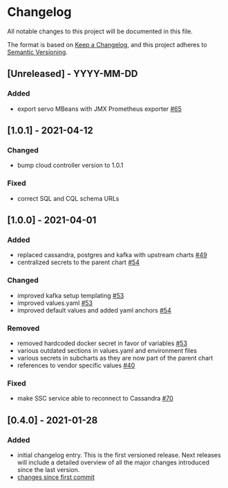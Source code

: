 # Changelog

All notable changes to this project will be documented in this file.

The format is based on [Keep a Changelog](https://keepachangelog.com/en/1.0.0/),
and this project adheres to [Semantic Versioning](https://semver.org/spec/v2.0.0.html).

## [Unreleased] - YYYY-MM-DD

### Added

- export servo MBeans with JMX Prometheus exporter [#65](https://github.com/Telecominfraproject/wlan-cloud-helm/pull/65)

## [1.0.1] - 2021-04-12

### Changed

- bump cloud controller version to 1.0.1

### Fixed

- correct SQL and CQL schema URLs

## [1.0.0] - 2021-04-01

### Added

- replaced cassandra, postgres and kafka with upstream charts [#49](https://github.com/Telecominfraproject/wlan-cloud-helm/pull/49)
- centralized secrets to the parent chart [#54](https://github.com/Telecominfraproject/wlan-cloud-helm/pull/54)

### Changed

- improved kafka setup templating [#53](https://github.com/Telecominfraproject/wlan-cloud-helm/pull/53)
- improved values.yaml [#53](https://github.com/Telecominfraproject/wlan-cloud-helm/pull/53)
- improved default values and added yaml anchors [#54](https://github.com/Telecominfraproject/wlan-cloud-helm/pull/54)

### Removed

- removed hardcoded docker secret in favor of variables [#53](https://github.com/Telecominfraproject/wlan-cloud-helm/pull/53)
- various outdated sections in values.yaml and environment files
- various secrets in subcharts as they are now part of the parent chart
- references to vendor specific values [#40](https://github.com/Telecominfraproject/wlan-cloud-helm/pull/40)

### Fixed

- make SSC service able to reconnect to Cassandra [#70](https://github.com/Telecominfraproject/wlan-cloud-helm/pull/70)

## [0.4.0] - 2021-01-28

### Added

- initial changelog entry. This is the first versioned release. Next releases will include a detailed overview of all the major changes introduced since the last version.
- [changes since first commit](https://github.com/Telecominfraproject/wlan-cloud-helm/compare/f7c67645736e3dac498e2caec8c267f04d08b7bc...v0.4)
